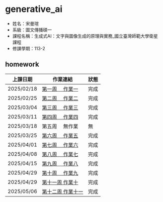 # generative_ai

- 姓名：宋曼瑄
- 系級：圖文傳播碩一
- 課程名稱：生成式AI：文字與圖像生成的原理與實務_國立臺灣師範大學衛星課程
- 修課學期：113-2

## homework
|上課日期| 作業連結| 狀態|
|--| ---| --|
|2025/02/18| [第一周　 作業一](./0218畫函數圖型.ipynb)| 完成|
|2025/02/25| [第二周　 作業二](./0225第一個神經網路.ipynb)| 完成|
|2025/03/04| [第三周　 作業三](./0304%E4%BD%BF%E7%94%A8Style%20GAN%E7%94%9F%E6%88%90%E5%9C%96%E5%83%8F.ipynb)| 完成|
|2025/03/11| [第四周 　作業四](./0311兩個LLM比較.ipynb)| 完成|
|2025/03/18| 第五周 　無作業| 無|
|2025/03/25| [第六周　 作業五](./0325用OpenAI_API打造辯論家(ENTP)人格.ipynb)| 完成|
|2025/04/01| [第七周　 作業六](./0401用Ollama打造食神對話機器人.ipynb)| 完成|
|2025/04/08| [第八周　 作業七](./0408打造雙北桃園捷運旅遊地圖RAG系統.ipynb)| 完成|
|2025/04/15| [第九周 　作業八](./[0415AI代理設計模式_神級講師的社群貼文Two_Stage_CoT版.ipynb])| 完成|
|2025/04/29| [第十周 　作業九](./0422使用Microsoft_Bing_Create生成喜歡的風格圖片.ipynb)| 完成|
|2025/04/29| [第十一周 作業十](./0429打造我Stable_Diffusion的WebAPP.ipynb)| 完成|
|2025/05/06| [第十二周 作業十一](./0506在colab上使用fooocus_colab.ipynb)| 完成| 

